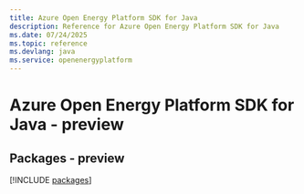 ```yaml
---
title: Azure Open Energy Platform SDK for Java
description: Reference for Azure Open Energy Platform SDK for Java
ms.date: 07/24/2025
ms.topic: reference
ms.devlang: java
ms.service: openenergyplatform
---
```

# Azure Open Energy Platform SDK for Java - preview
## Packages - preview
[!INCLUDE [packages](open-energy-platform-index.md)]